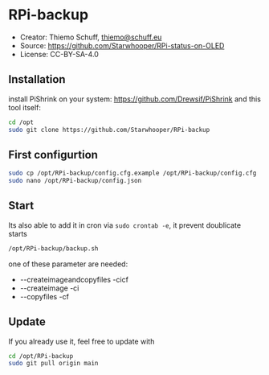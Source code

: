 RPi-backup
==========

* Creator: Thiemo Schuff, thiemo@schuff.eu
* Source: https://github.com/Starwhooper/RPi-status-on-OLED
* License: CC-BY-SA-4.0

Installation
------------
install PiShrink on your system: https://github.com/Drewsif/PiShrink and this tool itself:
```bash
cd /opt
sudo git clone https://github.com/Starwhooper/RPi-backup
```

First configurtion
------------------
```bash
sudo cp /opt/RPi-backup/config.cfg.example /opt/RPi-backup/config.cfg
sudo nano /opt/RPi-backup/config.json
```

Start
-----
Its also able to add it in cron via ```sudo crontab -e```, it prevent doublicate starts
```bash
/opt/RPi-backup/backup.sh
```

one of these parameter are needed:
* --createimageandcopyfiles -cicf
* --createimage -ci
* --copyfiles -cf

Update
------
If you already use it, feel free to update with
```bash
cd /opt/RPi-backup
sudo git pull origin main
```
